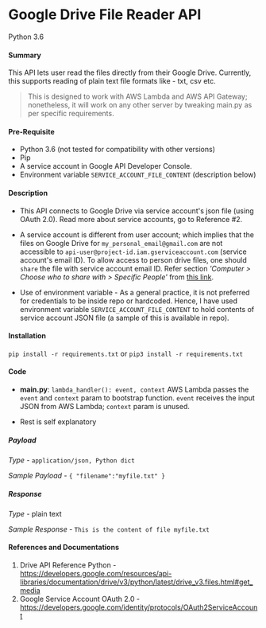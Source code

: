 # Google Drive File Reader API

Python 3.6

#### Summary
This API lets user read the files directly from their Google Drive. Currently, this supports reading of plain text file formats like - txt, csv etc.

> This is designed to work with AWS Lambda and AWS API Gateway; nonetheless, it will work on any other server by tweaking main.py as per specific requirements.

#### Pre-Requisite
- Python 3.6 (not tested for compatibility with other versions)
- Pip
- A service account in Google API Developer Console.
- Environment variable `SERVICE_ACCOUNT_FILE_CONTENT` (description below)

#### Description
* This API connects to Google Drive via service account's json file (using OAuth 2.0). Read more about service accounts, go to Reference #2.

* A service account is different from user account; which implies that the files on Google Drive for `my_personal_email@gmail.com` are not accessible to `api-user@project-id.iam.gserviceaccount.com` (service account's email ID). To allow access to person drive files, one should `share` the file with service account email ID. Refer section _'Computer > Choose who to share with > Specific People'_ from [this link](https://support.google.com/drive/answer/7166529?co=GENIE.Platform%3DDesktop&hl=en).

* Use of environment variable - As a general practice, it is not preferred for credentials to be inside repo or hardcoded. Hence, I have used environment variable `SERVICE_ACCOUNT_FILE_CONTENT` to hold contents of service account JSON file (a sample of this is available in repo). 

#### Installation
`pip install -r requirements.txt`
or
`pip3 install -r requirements.txt`

#### Code
 
* **main.py**: `lambda_handler(): event, context`
AWS Lambda passes the `event` and `context` param to bootstrap function. `event` receives the input JSON from AWS Lambda; `context` param is unused.

* Rest is self explanatory

##### Payload
_Type_ - `application/json, Python dict`

_Sample Payload_ - `{ "filename":"myfile.txt" }`

##### Response
_Type_ - plain text

_Sample Response_ - `This is the content of file myfile.txt`

#### References and Documentations
1. Drive API Reference Python -
https://developers.google.com/resources/api-libraries/documentation/drive/v3/python/latest/drive_v3.files.html#get_media
2. Google Service Account OAuth 2.0 - https://developers.google.com/identity/protocols/OAuth2ServiceAccount